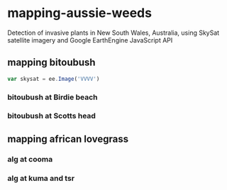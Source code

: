 # mapping-aussie-weeds
Detection of invasive plants in New South Wales, Australia, using SkySat satellite imagery and Google EarthEngine JavaScript API


## mapping bitoubush

```JavaScript
var skysat = ee.Image('VVVV')
````
### bitoubush at Birdie beach


### bitoubush at Scotts head



## mapping african lovegrass



### alg at cooma


### alg at kuma and tsr
